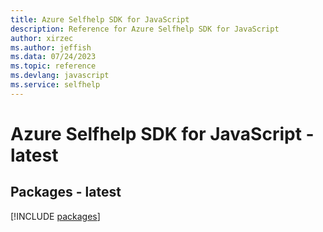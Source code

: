 ```yaml
---
title: Azure Selfhelp SDK for JavaScript
description: Reference for Azure Selfhelp SDK for JavaScript
author: xirzec
ms.author: jeffish
ms.data: 07/24/2023
ms.topic: reference
ms.devlang: javascript
ms.service: selfhelp
---
```

# Azure Selfhelp SDK for JavaScript - latest
## Packages - latest
[!INCLUDE [packages](selfhelp-index.md)]